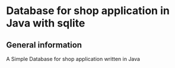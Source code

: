 # Database for shop application in Java with sqlite

## General information

A Simple Database for shop application written in Java


